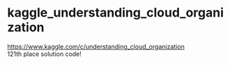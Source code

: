 # kaggle_understanding_cloud_organization

https://www.kaggle.com/c/understanding_cloud_organization
<br>
121th place solution code!
